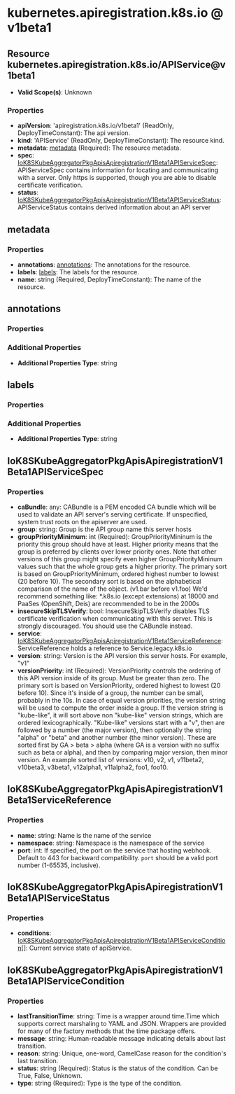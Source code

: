# kubernetes.apiregistration.k8s.io @ v1beta1

## Resource kubernetes.apiregistration.k8s.io/APIService@v1beta1
* **Valid Scope(s)**: Unknown
### Properties
* **apiVersion**: 'apiregistration.k8s.io/v1beta1' (ReadOnly, DeployTimeConstant): The api version.
* **kind**: 'APIService' (ReadOnly, DeployTimeConstant): The resource kind.
* **metadata**: [metadata](#metadata) (Required): The resource metadata.
* **spec**: [IoK8SKubeAggregatorPkgApisApiregistrationV1Beta1APIServiceSpec](#iok8skubeaggregatorpkgapisapiregistrationv1beta1apiservicespec): APIServiceSpec contains information for locating and communicating with a server. Only https is supported, though you are able to disable certificate verification.
* **status**: [IoK8SKubeAggregatorPkgApisApiregistrationV1Beta1APIServiceStatus](#iok8skubeaggregatorpkgapisapiregistrationv1beta1apiservicestatus): APIServiceStatus contains derived information about an API server

## metadata
### Properties
* **annotations**: [annotations](#annotations): The annotations for the resource.
* **labels**: [labels](#labels): The labels for the resource.
* **name**: string (Required, DeployTimeConstant): The name of the resource.

## annotations
### Properties
### Additional Properties
* **Additional Properties Type**: string

## labels
### Properties
### Additional Properties
* **Additional Properties Type**: string

## IoK8SKubeAggregatorPkgApisApiregistrationV1Beta1APIServiceSpec
### Properties
* **caBundle**: any: CABundle is a PEM encoded CA bundle which will be used to validate an API server's serving certificate. If unspecified, system trust roots on the apiserver are used.
* **group**: string: Group is the API group name this server hosts
* **groupPriorityMinimum**: int (Required): GroupPriorityMininum is the priority this group should have at least. Higher priority means that the group is preferred by clients over lower priority ones. Note that other versions of this group might specify even higher GroupPriorityMininum values such that the whole group gets a higher priority. The primary sort is based on GroupPriorityMinimum, ordered highest number to lowest (20 before 10). The secondary sort is based on the alphabetical comparison of the name of the object.  (v1.bar before v1.foo) We'd recommend something like: *.k8s.io (except extensions) at 18000 and PaaSes (OpenShift, Deis) are recommended to be in the 2000s
* **insecureSkipTLSVerify**: bool: InsecureSkipTLSVerify disables TLS certificate verification when communicating with this server. This is strongly discouraged.  You should use the CABundle instead.
* **service**: [IoK8SKubeAggregatorPkgApisApiregistrationV1Beta1ServiceReference](#iok8skubeaggregatorpkgapisapiregistrationv1beta1servicereference): ServiceReference holds a reference to Service.legacy.k8s.io
* **version**: string: Version is the API version this server hosts.  For example, "v1"
* **versionPriority**: int (Required): VersionPriority controls the ordering of this API version inside of its group.  Must be greater than zero. The primary sort is based on VersionPriority, ordered highest to lowest (20 before 10). Since it's inside of a group, the number can be small, probably in the 10s. In case of equal version priorities, the version string will be used to compute the order inside a group. If the version string is "kube-like", it will sort above non "kube-like" version strings, which are ordered lexicographically. "Kube-like" versions start with a "v", then are followed by a number (the major version), then optionally the string "alpha" or "beta" and another number (the minor version). These are sorted first by GA > beta > alpha (where GA is a version with no suffix such as beta or alpha), and then by comparing major version, then minor version. An example sorted list of versions: v10, v2, v1, v11beta2, v10beta3, v3beta1, v12alpha1, v11alpha2, foo1, foo10.

## IoK8SKubeAggregatorPkgApisApiregistrationV1Beta1ServiceReference
### Properties
* **name**: string: Name is the name of the service
* **namespace**: string: Namespace is the namespace of the service
* **port**: int: If specified, the port on the service that hosting webhook. Default to 443 for backward compatibility. `port` should be a valid port number (1-65535, inclusive).

## IoK8SKubeAggregatorPkgApisApiregistrationV1Beta1APIServiceStatus
### Properties
* **conditions**: [IoK8SKubeAggregatorPkgApisApiregistrationV1Beta1APIServiceCondition](#iok8skubeaggregatorpkgapisapiregistrationv1beta1apiservicecondition)[]: Current service state of apiService.

## IoK8SKubeAggregatorPkgApisApiregistrationV1Beta1APIServiceCondition
### Properties
* **lastTransitionTime**: string: Time is a wrapper around time.Time which supports correct marshaling to YAML and JSON.  Wrappers are provided for many of the factory methods that the time package offers.
* **message**: string: Human-readable message indicating details about last transition.
* **reason**: string: Unique, one-word, CamelCase reason for the condition's last transition.
* **status**: string (Required): Status is the status of the condition. Can be True, False, Unknown.
* **type**: string (Required): Type is the type of the condition.

